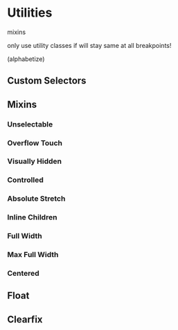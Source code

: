 # Utilities

mixins

only use utility classes if will stay same at all breakpoints!

(alphabetize)

## Custom Selectors

## Mixins

### Unselectable

### Overflow Touch

### Visually Hidden

### Controlled

### Absolute Stretch

### Inline Children

### Full Width

### Max Full Width

### Centered

## Float

## Clearfix
